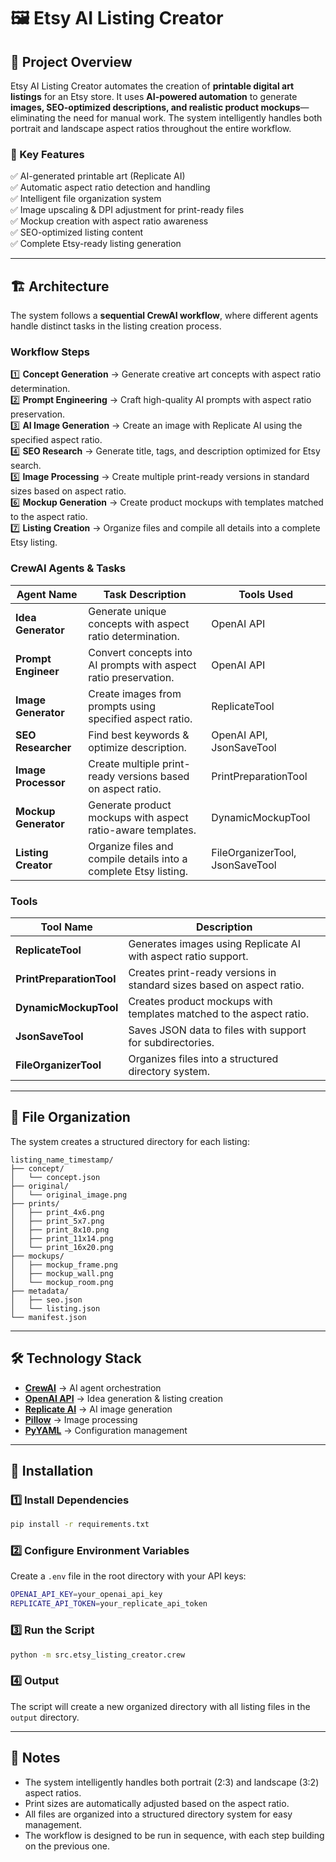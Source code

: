 # 🖼️ Etsy AI Listing Creator

## 📌 Project Overview

Etsy AI Listing Creator automates the creation of **printable digital art listings** for an Etsy store. It uses **AI-powered automation** to generate **images, SEO-optimized descriptions, and realistic product mockups**—eliminating the need for manual work. The system intelligently handles both portrait and landscape aspect ratios throughout the entire workflow.

### 🚀 Key Features

✅ AI-generated printable art (Replicate AI)  
✅ Automatic aspect ratio detection and handling  
✅ Intelligent file organization system  
✅ Image upscaling & DPI adjustment for print-ready files  
✅ Mockup creation with aspect ratio awareness  
✅ SEO-optimized listing content  
✅ Complete Etsy-ready listing generation

---

## 🏗️ Architecture

The system follows a **sequential CrewAI workflow**, where different agents handle distinct tasks in the listing creation process.

### **Workflow Steps**

1️⃣ **Concept Generation** → Generate creative art concepts with aspect ratio determination.  
2️⃣ **Prompt Engineering** → Craft high-quality AI prompts with aspect ratio preservation.  
3️⃣ **AI Image Generation** → Create an image with Replicate AI using the specified aspect ratio.  
4️⃣ **SEO Research** → Generate title, tags, and description optimized for Etsy search.  
5️⃣ **Image Processing** → Create multiple print-ready versions in standard sizes based on aspect ratio.  
6️⃣ **Mockup Generation** → Create product mockups with templates matched to the aspect ratio.  
7️⃣ **Listing Creation** → Organize files and compile all details into a complete Etsy listing.

### **CrewAI Agents & Tasks**

| Agent Name           | Task Description                                                 | Tools Used                      |
| -------------------- | ---------------------------------------------------------------- | ------------------------------- |
| **Idea Generator**   | Generate unique concepts with aspect ratio determination.        | OpenAI API                      |
| **Prompt Engineer**  | Convert concepts into AI prompts with aspect ratio preservation. | OpenAI API                      |
| **Image Generator**  | Create images from prompts using specified aspect ratio.         | ReplicateTool                   |
| **SEO Researcher**   | Find best keywords & optimize description.                       | OpenAI API, JsonSaveTool        |
| **Image Processor**  | Create multiple print-ready versions based on aspect ratio.      | PrintPreparationTool            |
| **Mockup Generator** | Generate product mockups with aspect ratio-aware templates.      | DynamicMockupTool               |
| **Listing Creator**  | Organize files and compile details into a complete Etsy listing. | FileOrganizerTool, JsonSaveTool |

### **Tools**

| Tool Name                | Description                                                           |
| ------------------------ | --------------------------------------------------------------------- |
| **ReplicateTool**        | Generates images using Replicate AI with aspect ratio support.        |
| **PrintPreparationTool** | Creates print-ready versions in standard sizes based on aspect ratio. |
| **DynamicMockupTool**    | Creates product mockups with templates matched to the aspect ratio.   |
| **JsonSaveTool**         | Saves JSON data to files with support for subdirectories.             |
| **FileOrganizerTool**    | Organizes files into a structured directory system.                   |

---

## 📁 File Organization

The system creates a structured directory for each listing:

```
listing_name_timestamp/
├── concept/
│   └── concept.json
├── original/
│   └── original_image.png
├── prints/
│   ├── print_4x6.png
│   ├── print_5x7.png
│   ├── print_8x10.png
│   ├── print_11x14.png
│   └── print_16x20.png
├── mockups/
│   ├── mockup_frame.png
│   ├── mockup_wall.png
│   └── mockup_room.png
├── metadata/
│   ├── seo.json
│   └── listing.json
└── manifest.json
```

---

## 🛠️ Technology Stack

- **[CrewAI](https://github.com/joaomdmoura/crewai)** → AI agent orchestration
- **[OpenAI API](https://platform.openai.com/)** → Idea generation & listing creation
- **[Replicate AI](https://replicate.com/)** → AI image generation
- **[Pillow](https://python-pillow.org/)** → Image processing
- **[PyYAML](https://pyyaml.org/)** → Configuration management

---

## 🔧 Installation

### **1️⃣ Install Dependencies**

```bash
pip install -r requirements.txt
```

### **2️⃣ Configure Environment Variables**

Create a `.env` file in the root directory with your API keys:

```bash
OPENAI_API_KEY=your_openai_api_key
REPLICATE_API_TOKEN=your_replicate_api_token
```

### **3️⃣ Run the Script**

```bash
python -m src.etsy_listing_creator.crew
```

### **4️⃣ Output**

The script will create a new organized directory with all listing files in the `output` directory.

---

## 📝 Notes

- The system intelligently handles both portrait (2:3) and landscape (3:2) aspect ratios.
- Print sizes are automatically adjusted based on the aspect ratio.
- All files are organized into a structured directory system for easy management.
- The workflow is designed to be run in sequence, with each step building on the previous one.
